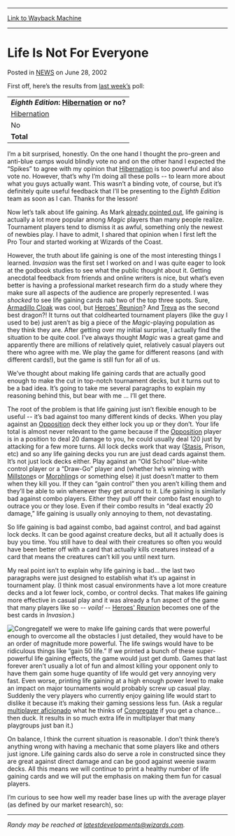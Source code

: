 
---
[Link to Wayback Machine](https://web.archive.org/web/20211016132223/https://magic.wizards.com/en/articles/archive/life-not-everyone-2002-06-28)

[_metadata_:description]:- "First off, here’s the results from last week’s poll: Eighth Edition: Hibernation or no? Hibernation 6284 71% No 2589 29% Total 8873 100% I’m a bit surprised, honestly. On the one hand I thought the pro-green and anti-blue camps would blindly vote no and on the other hand I expected the “Spikes” to agree with my opinion that Hibernation is too powerful and also vote no."
[_metadata_:generator]:- "Drupal 7 (http://drupal.org)"
[_metadata_:node]:- "287546"
[_metadata_:publish_date]:- "2002-06-28"
[_metadata_:source]:- "div-main-content"
[_metadata_:title]:- "Life Is Not For Everyone"
[_metadata_:wayback_capture_timestamp]:- "2021-10-16 13:22:23"
[_metadata_:wayback_raw_url]:- "https://web.archive.org/web/20211016132223id_/https://magic.wizards.com/en/articles/archive/life-not-everyone-2002-06-28"
[_metadata_:wayback_url]:- "https://magic.wizards.com/en/articles/archive/life-not-everyone-2002-06-28"
---


Life Is Not For Everyone
========================



 Posted in [NEWS](/en/articles)
 on June 28, 2002 











First off, here’s the results from [last week’s](http://archive.wizards.com/Magic/Magazine/Article.aspx?x=mtgcom/daily/rb25) poll:




|  |
| --- |
| ***Eighth Edition*: [Hibernation](https://gatherer.wizards.com/Pages/Card/Details.aspx?name=Hibernation) or no?** |
| [Hibernation](https://gatherer.wizards.com/Pages/Card/Details.aspx?name=Hibernation) | 6284 | 71% |
| No | 2589 | 29% |
| **Total** | **8873** | **100%** |

I’m a bit surprised, honestly. On the one hand I thought the pro-green and anti-blue camps would blindly vote no and on the other hand I expected the “Spikes” to agree with my opinion that [Hibernation](https://gatherer.wizards.com/Pages/Card/Details.aspx?name=Hibernation) is too powerful and also vote no. However, that’s why I’m doing all these polls -- to learn more about what you guys actually want. This wasn’t a binding vote, of course, but it’s definitely quite useful feedback that I’ll be presenting to the *Eighth Edition* team as soon as I can. Thanks for the lesson!


Now let’s talk about life gaining. As Mark [already pointed out](http://archive.wizards.com/Magic/Magazine/Article.aspx?x=mtgcom/daily/mr26), life gaining is actually a lot more popular among *Magic* players than many people realize. Tournament players tend to dismiss it as awful, something only the newest of newbies play. I have to admit, I shared that opinion when I first left the Pro Tour and started working at Wizards of the Coast.


However, the truth about life gaining is one of the most interesting things I learned. *Invasion* was the first set I worked on and I was quite eager to look at the godbook studies to see what the public thought about it. Getting anecdotal feedback from friends and online writers is nice, but what’s even better is having a professional market research firm do a study where they make sure all aspects of the audience are properly represented. I was *shocked* to see life gaining cards nab two of the top three spots. Sure, [Armadillo Cloak](https://gatherer.wizards.com/Pages/Card/Details.aspx?name=Armadillo+Cloak) was cool, but [Heroes' Reunion](https://gatherer.wizards.com/Pages/Card/Details.aspx?name=Heroes%27+Reunion)? And [Treva](https://gatherer.wizards.com/Pages/Card/Details.aspx?multiverseid=209121) as the second best dragon?! It turns out that coldhearted tournament players (like the guy I used to be) just aren’t as big a piece of the *Magic*-playing population as they think they are. After getting over my initial surprise, I actually find the situation to be quite cool. I’ve always thought *Magic* was a great game and apparently there are millions of relatively quiet, relatively casual players out there who agree with me. We play the game for different reasons (and with different cards!), but the game is still fun for all of us.


We’ve thought about making life gaining cards that are actually good enough to make the cut in top-notch tournament decks, but it turns out to be a bad idea. It’s going to take me several paragraphs to explain my reasoning behind this, but bear with me … I’ll get there.


The root of the problem is that life gaining just isn’t flexible enough to be useful -- it’s bad against too many different kinds of decks. When you play against an [Opposition](https://gatherer.wizards.com/Pages/Card/Details.aspx?name=Opposition) deck they either lock you up or they don’t. Your life total is almost never relevant to the game because if the [Opposition](https://gatherer.wizards.com/Pages/Card/Details.aspx?name=Opposition) player is in a position to deal 20 damage to you, he could usually deal 120 just by attacking for a few more turns. All lock decks work that way ([Stasis](https://gatherer.wizards.com/Pages/Card/Details.aspx?name=Stasis), Prison, etc) and so any life gaining decks you run are just dead cards against them. It’s not just lock decks either. Play against an “Old School” blue-white control player or a “Draw-Go” player and (whether he’s winning with [Millstone](https://gatherer.wizards.com/Pages/Card/Details.aspx?name=Millstone)s or [Morphling](https://gatherer.wizards.com/Pages/Card/Details.aspx?name=Morphling)s or something else) it just doesn’t matter to them when they kill you. If they can “gain control” then you aren’t killing them and they’ll be able to win whenever they get around to it. Life gaining is similarly bad against combo players. Either they pull off their combo fast enough to outrace you or they lose. Even if their combo results in “deal exactly 20 damage,” life gaining is usually only annoying to them, not devastating.


So life gaining is bad against combo, bad against control, and bad against lock decks. It can be good against creature decks, but all it actually does is buy you time. You still have to deal with their creatures so often you would have been better off with a card that actually kills creatures instead of a card that means the creatures can’t kill you until next turn.


My real point isn’t to explain why life gaining is bad… the last two paragraphs were just designed to establish what it’s up against in tournament play. (I think most casual environments have a lot more creature decks and a lot fewer lock, combo, or control decks. That makes life gaining more effective in casual play and it was already a fun aspect of the game that many players like so -- *voila!* -- [Heroes' Reunion](https://gatherer.wizards.com/Pages/Card/Details.aspx?name=Heroes%27+Reunion) becomes one of the best cards in *Invasion*.)


![Congregate](http://gatherer.wizards.com/Handlers/Image.ashx?size=small&type=card&name=Congregate&options=)If we were to make life gaining cards that were powerful enough to overcome all the obstacles I just detailed, they would have to be an order of magnitude more powerful. The life swings would have to be ridiculous things like “gain 50 life.” If we printed a bunch of these super-powerful life gaining effects, the game would just get dumb. Games that last forever aren’t usually a lot of fun and almost killing your opponent only to have them gain some huge quantity of life would get very annoying very fast. Even worse, printing life gaining at a high enough power level to make an impact on major tournaments would probably screw up casual play. Suddenly the very players who currently enjoy gaining life would start to dislike it because it’s making their gaming sessions less fun. (Ask a regular [multiplayer aficionado](http://archive.wizards.com/Magic/Magazine/Article.aspx?x=mtgcom/daily/aa26) what he thinks of [Congregate](https://gatherer.wizards.com/Pages/Card/Details.aspx?name=Congregate) if you get a chance… then duck. It results in so much extra life in multiplayer that many playgroups just ban it.)


On balance, I think the current situation is reasonable. I don’t think there’s anything wrong with having a mechanic that some players like and others just ignore. Life gaining cards also do serve a role in constructed since they are great against direct damage and can be good against weenie swarm decks. All this means we will continue to print a healthy number of life gaining cards and we will put the emphasis on making them fun for casual players.


I’m curious to see how well my reader base lines up with the average player (as defined by our market research), so:




---

*Randy may be reached at latestdevelopments@wizards.com.*





